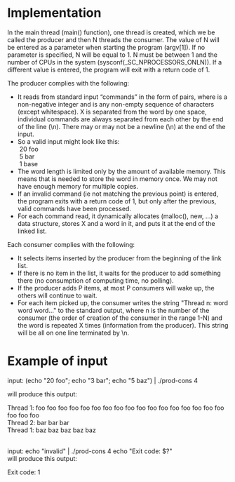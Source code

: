 # Implementation

In the main thread (main() function), one thread is created, which we be called the producer and then N threads the consumer.
The value of N will be entered as a parameter when starting the program (argv[1]). If no parameter is specified, N will be equal to 1.
N must be between 1 and the number of CPUs in the system (sysconf(_SC_NPROCESSORS_ONLN)). If a different value is entered, the program will exit with a return code of 1.

The producer complies with the following:
* It reads from standard input “commands” in the form of <X> <word> pairs, where <X> is a non-negative integer and <word> is any non-empty sequence of characters (except whitespace).
  X is separated from the word by one space, individual commands are always separated from each other by the end of the line (\n). There may or may not be a newline (\n) at the end of the input.
* So a valid input might look like this:<br />
    &nbsp;20 foo<br />
    &nbsp;5 bar<br />
    &nbsp;1 base<br />
* The word length is limited only by the amount of available memory. This means that is needed to store the word in memory once. We may not have enough memory for multiple copies.
* If an invalid command (ie not matching the previous point) is entered, the program exits with a return code of 1, but only after the previous, valid commands have been processed.
* For each command read, it dynamically allocates (malloc(), new, …) a data structure, stores X and a word in it, and puts it at the end of the linked list.

Each consumer complies with the following:
* It selects items inserted by the producer from the beginning of the link list.
* If there is no item in the list, it waits for the producer to add something there (no consumption of computing time, no polling).
* If the producer adds P items, at most P consumers will wake up, the others will continue to wait.
* For each item picked up, the consumer writes the string "Thread n: word word word..." to the standard output, where n is the number of the consumer (the order of creation of the consumer in the range 1-N)
  and the word is repeated X times (information from the producer). This string will be all on one line terminated by \n.

# Example of input

input: (echo "20 foo"; echo "3 bar"; echo "5 baz") | ./prod-cons 4 <br />

will produce this output:<br />

Thread 1: foo foo foo foo foo foo foo foo foo foo foo foo foo foo foo foo foo foo foo foo<br />
Thread 2: bar bar bar<br />
Thread 1: baz baz baz baz baz<br />
<br />

input: echo "invalid" | ./prod-cons 4   echo "Exit code: $?"<br />
will produce this output:<br />

Exit code: 1
